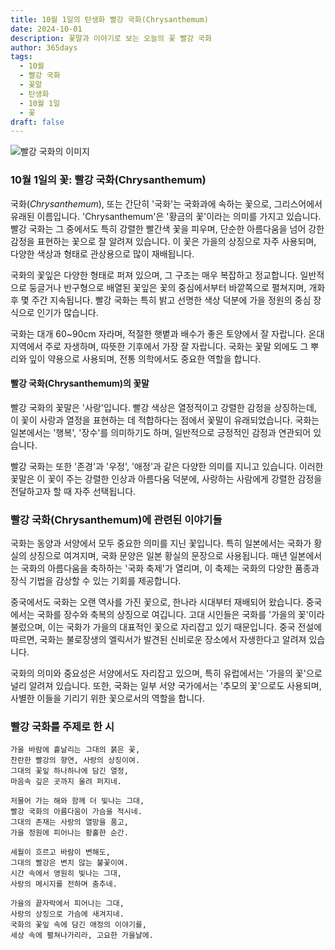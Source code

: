 ```yaml
---
title: 10월 1일의 탄생화 빨강 국화(Chrysanthemum)
date: 2024-10-01
description: 꽃말과 이야기로 보는 오늘의 꽃 빨강 국화
author: 365days
tags:
  - 10월
  - 빨강 국화
  - 꽃말
  - 탄생화
  - 10월 1일
  - 꽃
draft: false
---
```


![빨강 국화의 이미지](https://cdn.pixabay.com/photo/2019/10/06/13/30/chrysanthemums-4530240_1280.jpg#center)


### 10월 1일의 꽃: 빨강 국화(Chrysanthemum)

국화(*Chrysanthemum*), 또는 간단히 '국화'는 국화과에 속하는 꽃으로, 그리스어에서 유래된 이름입니다. 'Chrysanthemum'은 '황금의 꽃'이라는 의미를 가지고 있습니다. 빨강 국화는 그 중에서도 특히 강렬한 빨간색 꽃을 피우며, 단순한 아름다움을 넘어 강한 감정을 표현하는 꽃으로 잘 알려져 있습니다. 이 꽃은 가을의 상징으로 자주 사용되며, 다양한 색상과 형태로 관상용으로 많이 재배됩니다.

국화의 꽃잎은 다양한 형태로 퍼져 있으며, 그 구조는 매우 복잡하고 정교합니다. 일반적으로 둥글거나 반구형으로 배열된 꽃잎은 꽃의 중심에서부터 바깥쪽으로 펼쳐지며, 개화 후 몇 주간 지속됩니다. 빨강 국화는 특히 밝고 선명한 색상 덕분에 가을 정원의 중심 장식으로 인기가 많습니다.

국화는 대개 60~90cm 자라며, 적절한 햇볕과 배수가 좋은 토양에서 잘 자랍니다. 온대 지역에서 주로 자생하며, 따뜻한 기후에서 가장 잘 자랍니다. 국화는 꽃말 외에도 그 뿌리와 잎이 약용으로 사용되며, 전통 의학에서도 중요한 역할을 합니다.

#### 빨강 국화(Chrysanthemum)의 꽃말

빨강 국화의 꽃말은 '사랑'입니다. 빨강 색상은 열정적이고 강렬한 감정을 상징하는데, 이 꽃이 사랑과 열정을 표현하는 데 적합하다는 점에서 꽃말이 유래되었습니다. 국화는 일본에서는 '행복', '장수'를 의미하기도 하며, 일반적으로 긍정적인 감정과 연관되어 있습니다. 

빨강 국화는 또한 '존경'과 '우정', '애정'과 같은 다양한 의미를 지니고 있습니다. 이러한 꽃말은 이 꽃이 주는 강렬한 인상과 아름다움 덕분에, 사랑하는 사람에게 강렬한 감정을 전달하고자 할 때 자주 선택됩니다.

### 빨강 국화(Chrysanthemum)에 관련된 이야기들

국화는 동양과 서양에서 모두 중요한 의미를 지닌 꽃입니다. 특히 일본에서는 국화가 황실의 상징으로 여겨지며, 국화 문양은 일본 황실의 문장으로 사용됩니다. 매년 일본에서는 국화의 아름다움을 축하하는 '국화 축제'가 열리며, 이 축제는 국화의 다양한 품종과 장식 기법을 감상할 수 있는 기회를 제공합니다.

중국에서도 국화는 오랜 역사를 가진 꽃으로, 한나라 시대부터 재배되어 왔습니다. 중국에서는 국화를 장수와 축복의 상징으로 여깁니다. 고대 시인들은 국화를 '가을의 꽃'이라 불렀으며, 이는 국화가 가을의 대표적인 꽃으로 자리잡고 있기 때문입니다. 중국 전설에 따르면, 국화는 불로장생의 엘릭서가 발견된 신비로운 장소에서 자생한다고 알려져 있습니다.

국화의 의미와 중요성은 서양에서도 자리잡고 있으며, 특히 유럽에서는 '가을의 꽃'으로 널리 알려져 있습니다. 또한, 국화는 일부 서양 국가에서는 '추모의 꽃'으로도 사용되며, 사별한 이들을 기리기 위한 꽃으로서의 역할을 합니다.

### 빨강 국화를 주제로 한 시

	가을 바람에 흩날리는 그대의 붉은 꽃,
	찬란한 빨강의 향연, 사랑의 상징이여.
	그대의 꽃잎 하나하나에 담긴 열정,
	마음속 깊은 곳까지 울려 퍼지네.
	
	저물어 가는 해와 함께 더 빛나는 그대,
	빨강 국화의 아름다움이 가슴을 적시네.
	그대의 존재는 사랑의 열망을 품고,
	가을 정원에 피어나는 황홀한 순간.
	
	세월이 흐르고 바람이 변해도,
	그대의 빨강은 변치 않는 불꽃이여.
	시간 속에서 영원히 빛나는 그대,
	사랑의 메시지를 전하며 춤추네.
	
	가을의 끝자락에서 피어나는 그대,
	사랑의 상징으로 가슴에 새겨지네.
	국화의 꽃잎 속에 담긴 애정의 이야기를,
	세상 속에 펼쳐나가리라, 고요한 가을날에.